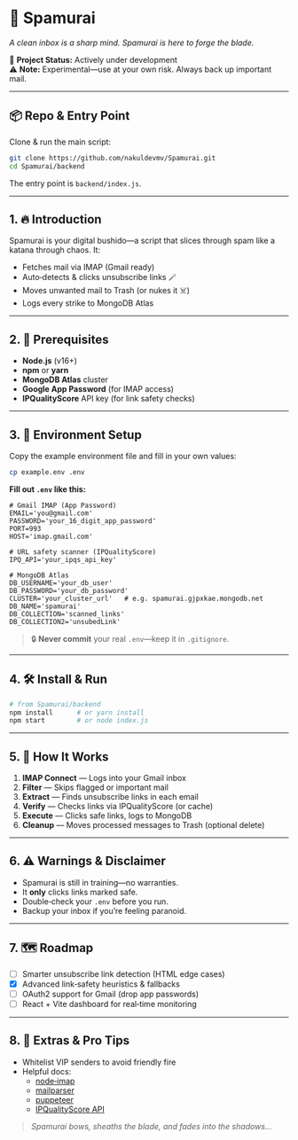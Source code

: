 
# 🥷 Spamurai

_A clean inbox is a sharp mind. Spamurai is here to forge the blade._

🚀 **Project Status:** Actively under development  
⚠️ **Note:** Experimental—use at your own risk. Always back up important mail.

---

## 📦 Repo & Entry Point

Clone & run the main script:

```bash
git clone https://github.com/nakuldevmv/Spamurai.git
cd Spamurai/backend
```

The entry point is `backend/index.js`.

---

## 1. 🔥 Introduction

Spamurai is your digital bushido—a script that slices through spam like a katana through chaos. It:

- Fetches mail via IMAP (Gmail ready)  
- Auto‑detects & clicks unsubscribe links 🪄  
- Moves unwanted mail to Trash (or nukes it ☠️)  
- Logs every strike to MongoDB Atlas  

---

## 2. 🧰 Prerequisites

- **Node.js** (v16+)  
- **npm** or **yarn**  
- **MongoDB Atlas** cluster  
- **Google App Password** (for IMAP access)  
- **IPQualityScore** API key (for link safety checks)  

---

## 3. 🔐 Environment Setup

Copy the example environment file and fill in your own values:

```bash
cp example.env .env
```

**Fill out `.env` like this:**

```dotenv
# Gmail IMAP (App Password)
EMAIL='you@gmail.com'
PASSWORD='your_16_digit_app_password'
PORT=993
HOST='imap.gmail.com'

# URL safety scanner (IPQualityScore)
IPQ_API='your_ipqs_api_key'

# MongoDB Atlas
DB_USERNAME='your_db_user'
DB_PASSWORD='your_db_password'
CLUSTER='your_cluster_url'   # e.g. spamurai.gjpxkae.mongodb.net
DB_NAME='spamurai'
DB_COLLECTION='scanned_links'
DB_COLLECTION2='unsubedLink'
```

> 🔒 **Never commit** your real `.env`—keep it in `.gitignore`.

---

## 4. 🛠️ Install & Run

```bash
# from Spamurai/backend
npm install      # or yarn install
npm start        # or node index.js
```

---

## 5. 🧠 How It Works

1. **IMAP Connect** — Logs into your Gmail inbox  
2. **Filter** — Skips flagged or important mail  
3. **Extract** — Finds unsubscribe links in each email  
4. **Verify** — Checks links via IPQualityScore (or cache)  
5. **Execute** — Clicks safe links, logs to MongoDB  
6. **Cleanup** — Moves processed messages to Trash (optional delete)

---

## 6. ⚠️ Warnings & Disclaimer

- Spamurai is still in training—no warranties.  
- It **only** clicks links marked safe.  
- Double‑check your `.env` before you run.  
- Backup your inbox if you’re feeling paranoid.

---

## 7. 🗺️ Roadmap

- [ ] Smarter unsubscribe link detection (HTML edge cases)  
- [x] Advanced link‑safety heuristics & fallbacks  
- [ ] OAuth2 support for Gmail (drop app passwords)  
- [ ] React + Vite dashboard for real‑time monitoring  

---

## 8. 🎁 Extras & Pro Tips

- Whitelist VIP senders to avoid friendly fire  
- Helpful docs:  
  - [node‑imap](https://github.com/mscdex/node-imap)  
  - [mailparser](https://github.com/nodemailer/mailparser)  
  - [puppeteer](https://pptr.dev/)  
  - [IPQualityScore API](https://www.ipqualityscore.com/documentation)  

> _Spamurai bows, sheaths the blade, and fades into the shadows..._  
